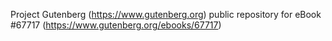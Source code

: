 Project Gutenberg (https://www.gutenberg.org) public repository for
eBook #67717 (https://www.gutenberg.org/ebooks/67717)
